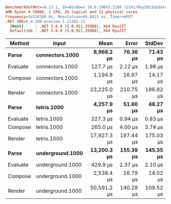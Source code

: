 ``` ini

BenchmarkDotNet=v0.13.1, OS=Windows 10.0.19043.1288 (21H1/May2021Update)
AMD Ryzen 9 5900X, 1 CPU, 24 logical and 12 physical cores
Frequency=14318180 Hz, Resolution=69.8413 ns, Timer=HPET
.NET SDK=6.0.100-preview.5.21302.13
  [Host]     : .NET 5.0.9 (5.0.921.35908), X64 RyuJIT
  DefaultJob : .NET 5.0.9 (5.0.921.35908), X64 RyuJIT


```
|   Method |            Input |        Mean |     Error |    StdDev |
|--------- |----------------- |------------:|----------:|----------:|
|    **Parse** |  **connectors.1000** |  **8,968.2 μs** |  **76.36 μs** |  **71.43 μs** |
| Evaluate |  connectors.1000 |    127.7 μs |   2.12 μs |   1.98 μs |
|  Compose |  connectors.1000 |  1,194.8 μs |  16.97 μs |  14.17 μs |
|   Render |  connectors.1000 | 23,225.0 μs | 210.75 μs | 186.82 μs |
|    **Parse** |      **tetris.1000** |  **4,257.9 μs** |  **51.60 μs** |  **48.27 μs** |
| Evaluate |      tetris.1000 |    227.3 μs |   0.94 μs |   0.83 μs |
|  Compose |      tetris.1000 |    265.0 μs |   4.00 μs |   3.74 μs |
|   Render |      tetris.1000 | 17,927.3 μs | 197.44 μs | 175.03 μs |
|    **Parse** | **underground.1000** | **13,200.3 μs** | **155.39 μs** | **145.35 μs** |
| Evaluate | underground.1000 |    429.9 μs |   2.37 μs |   2.10 μs |
|  Compose | underground.1000 |  2,538.4 μs |  16.79 μs |  14.02 μs |
|   Render | underground.1000 | 50,591.2 μs | 140.28 μs | 109.52 μs |
